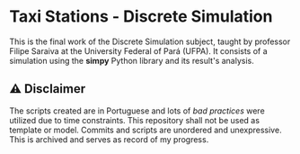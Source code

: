 # Taxi Stations - Discrete Simulation
This is the final work of the Discrete Simulation subject, taught by professor Filipe Saraiva at the University Federal of Pará (UFPA).
It consists of a simulation using the **simpy** Python library and its result's analysis.

## ⚠️ Disclaimer
The scripts created are in Portuguese and lots of *bad practices* were utilized due to time constraints.
This repository shall not be used as template or model. Commits and scripts are unordered and unexpressive.
This is archived and serves as record of my progress.
